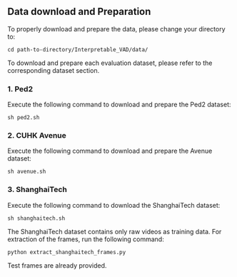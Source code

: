 ## Data download and Preparation
To properly download and prepare the data, please change your directory to:
```
cd path-to-directory/Interpretable_VAD/data/
```

To download and prepare each evaluation dataset, please refer to the corresponding dataset section.
### 1. Ped2
Execute the following command to download and prepare the Ped2 dataset:
```
sh ped2.sh
```
### 2. CUHK Avenue
Execute the following command to download and prepare the Avenue dataset:
```
sh avenue.sh
```
### 3. ShanghaiTech
Execute the following command to download the ShanghaiTech dataset:
```
sh shanghaitech.sh
```
The ShanghaiTech dataset contains only raw videos as training data. For extraction of the frames, run the following command: 
```
python extract_shanghaitech_frames.py
```
Test frames are already provided.